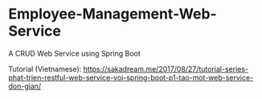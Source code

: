 # Employee-Management-Web-Service
A CRUD Web Service using Spring Boot

Tutorial (Vietnamese): https://sakadream.me/2017/08/27/tutorial-series-phat-trien-restful-web-service-voi-spring-boot-p1-tao-mot-web-service-don-gian/
